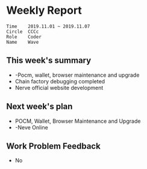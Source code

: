 # Weekly Report 
```
Time	2019.11.01 ~ 2019.11.07
Circle	CCCc
Role	Coder
Name	Wave
```
## This week's summary
- -Pocm, wallet, browser maintenance and upgrade
- Chain factory debugging completed
- Nerve official website development

## Next week's plan

- POCM, Wallet, Browser Maintenance and Upgrade
- -Neve Online

## Work Problem Feedback
- No


